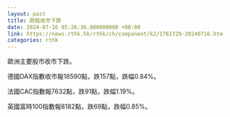 ```yaml
---
layout: post
title: 歐股收市下跌
date: 2024-07-16 05:26:36.000000000 +08:00
link: https://news.rthk.hk/rthk/ch/component/k2/1761729-20240716.htm
categories: rthk
---
```


歐洲主要股市收市下跌。

德國DAX指數收市報18590點，跌157點，跌幅0.84%。

法國CAC指數報7632點，跌91點，跌幅1.19%。

英國富時100指數報8182點，跌69點，跌幅0.85%。
